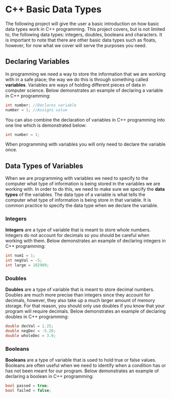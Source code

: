 # C++ Basic Data Types
The following project will give the user a basic introduction on how basic data types work in C++ programming. This project covers, but is not limited to, the following data types: integers, doubles, booleans and characters. It is important to note that there are other basic data types such as floats, however, for now what we cover will serve the purposes you need.

## Declaring Variables
In programming we need a way to store the information that we are working with in a safe place; the way we do this is through something called **variables**. Variables are ways of holding different pieces of data in computer science. Below demonstrates an example of declaring a variable in C++ programming:

```c++
int number; //Declares variable
number = 1; //Assigns value
```
You can also combine the declaration of variables in C++ programming into one line which is demonstrated below:

```c++
int number = 1;
```
When programming with variables you will only need to declare the variable once.

## Data Types of Variables
When we are programming with variables we need to specify to the computer what type of information is being stored in the variables we are working with. In order to do this, we need to make sure we specify the **data types** of the variables. The data type of a variable is what tells the computer what type of information is being store in that variable. It is common practice to specify the data type when we declare the variable.

### Integers
**Integers** are a type of variable that is meant to store whole numbers. Integers do not account for decimals so you should be careful when working with them. Below demonstrates an example of declaring integers in C++ programming:

```c++
int num1 = 1;
int negVal = -5;
int large = 102909;
```
### Doubles
**Doubles** are a type of variable that is meant to store decimal numbers. Doubles are much more precise than integers since they account for decimals, however, they also take up a much larger amount of memory storage. For that reason, you should only use doubles if you know that your program will require decimals. Below demonstrates an example of declaring doubles in C++ programming:

```c++
double decVal = 1.25;
double negDec = -5.26;
double wholeDec = 3.0;
```
### Booleans
**Booleans** are a type of variable that is used to hold true or false values. Booleans are often useful when we need to identify when a condition has or has not been meant for our program. Below demonstrates an example of declaring a boolean in C++ programming:

```c++
bool passed = true;
bool failed = false;
```
